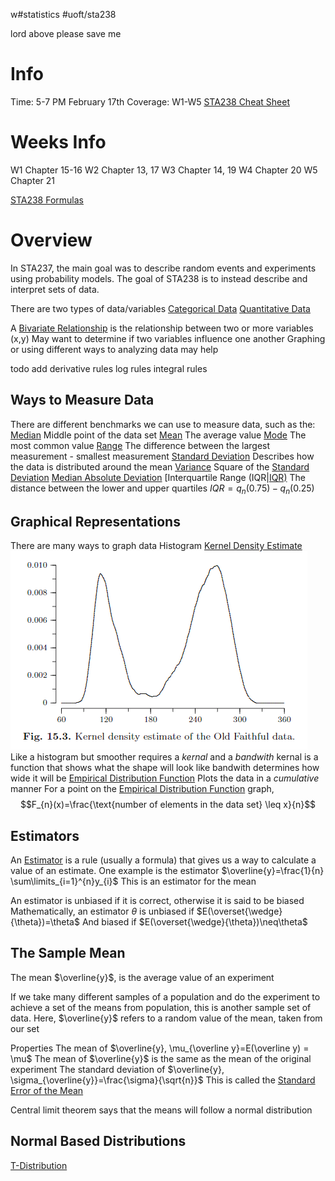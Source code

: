 w#statistics #uoft/sta238 

lord above please save me

# Info 
Time: 5-7 PM February 17th
Coverage: W1-W5
[STA238 Cheat Sheet](STA238%20Cheat%20Sheet.md)

# Weeks Info

W1
	Chapter 15-16
W2
	Chapter 13, 17
W3
	Chapter 14, 19
W4
	Chapter 20
W5
	Chapter 21

[STA238 Formulas](STA238%20Formulas.md)
# Overview

In STA237, the main goal was to describe random events and experiments using probability models. The goal of STA238 is to instead describe and interpret sets of data.

There are two types of data/variables
	[Categorical Data](Categorical%20Data)
	[Quantitative Data](Quantitative%20Data)

A [Bivariate Relationship](Bivariate%20Relationship) is the relationship between two or more variables (x,y)
	May want to determine if two variables influence one another
	Graphing or using different ways to analyzing data may help

todo
	add derivative rules
	log rules
	integral rules
## Ways to Measure Data
There are different benchmarks we can use to measure data, such as the:
	[Median](Median)
		Middle point of the data set
	[Mean](STA238%20Notes/Mean.md)
		The average value 
	[Mode](Mode)
		The most common value
	[Range](../MAT223/Range.md)
		The difference between the largest measurement - smallest measurement
	[Standard Deviation](../STA237/Notes/Standard%20Deviation.md)
		Describes how the data is distributed around the mean
	[Variance](../STA237/Notes/Variance.md)
		Square of the [Standard Deviation](../STA237/Notes/Standard%20Deviation.md)
	[Median Absolute Deviation](STA238%20Notes/Median%20Absolute%20Deviation.md)
	[Interquartile Range (IQR|[IQR)](Interquartile%20Range%20(IQR)]].md)
		The distance between the lower and upper quartiles
		$IQR=q_{n}(0.75)-q_{n}(0.25)$

## Graphical Representations 
There are many ways to graph data
	Histogram
	[Kernel Density Estimate](Kernel%20Density%20Estimate)
		![350](attachments/Pasted%20image%2020240213135336.png)
		Like a histogram but smoother
		requires a *kernal* and a *bandwith*
			kernal is a function that shows what the shape will look like
			bandwith determines how wide it will be
	[Empirical Distribution Function](Empirical%20Distribution%20Function)
		Plots the data in a *cumulative* manner
		For a point on the [Empirical Distribution Function](Empirical%20Distribution%20Function) graph, $$F_{n}(x)=\frac{\text{number of elements in the data set} \leq x}{n}$$

## Estimators
An [Estimator](STA238%20Notes/Estimator.md) is a rule (usually a formula) that gives us a way to calculate a value of an estimate.
	One example is the estimator
		$\overline{y}=\frac{1}{n} \sum\limits_{i=1}^{n}y_{i}$
	This is an estimator for the mean

An estimator is unbiased if it is correct, otherwise it is said to be biased
	Mathematically, an estimator $\theta$ is unbiased if $E(\overset{\wedge}{\theta})=\theta$
	And biased if $E(\overset{\wedge}{\theta})\neq\theta$


## The Sample Mean
The mean $\overline{y}$, is the average value of an experiment

If we take many different samples of a population and do the experiment to achieve a set of the means from population, this is another sample set of data.
Here, $\overline{y}$ refers to a random value of the mean, taken from our set

Properties
	The mean of $\overline{y}, \mu_{\overline y}=E(\overline y) = \mu$ 
		The mean of $\overline{y}$ is the same as the mean of the original experiment
	The standard deviation of $\overline{y}, \sigma_{\overline{y}}=\frac{\sigma}{\sqrt{n}}$
		This is called the [Standard Error of the Mean](STA238%20Notes/Standard%20Error%20of%20the%20Mean.md)

Central limit theorem says that the means will follow a normal distribution

## Normal Based Distributions


[T-Distribution](T-Distribution)
	
